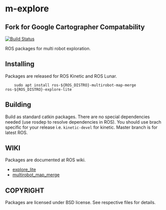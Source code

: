 # m-explore
## Fork for Google Cartographer Compatability

[![Build Status](http://build.ros.org/job/Kdev__m_explore__ubuntu_xenial_amd64/badge/icon)](http://build.ros.org/job/Kdev__m_explore__ubuntu_xenial_amd64)

ROS packages for multi robot exploration.

Installing
----------

Packages are released for ROS Kinetic and ROS Lunar.

```
	sudo apt install ros-${ROS_DISTRO}-multirobot-map-merge ros-${ROS_DISTRO}-explore-lite
```

Building
--------

Build as standard catkin packages. There are no special dependencies needed
(use rosdep to resolve dependencies in ROS). You should use brach specific for
your release i.e. `kinetic-devel` for kinetic. Master branch is for latest ROS.

WIKI
----

Packages are documented at ROS wiki.
* [explore_lite](http://wiki.ros.org/explore_lite)
* [multirobot_map_merge](http://wiki.ros.org/multirobot_map_merge)

COPYRIGHT
---------

Packages are licensed under BSD license. See respective files for details.

